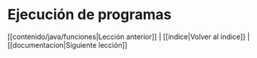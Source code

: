 # Ejecución de programas

[[contenido/java/funciones|Lección anterior]] | [[indice|Volver al índice]] | [[documentacion|Siguiente lección]]